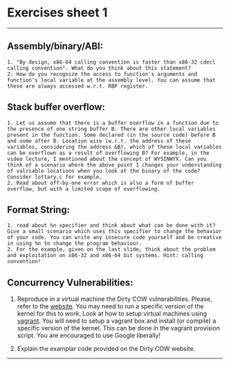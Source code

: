 # Exercises sheet 1
---
## Assembly/binary/ABI:
	1. "By design, x86-64 calling convention is faster than x86-32 cdecl calling convention". What do you think about this statement?
	2. How do you recognize the access to function's arguments and function's local variable at the assembly level. You can assume that these are always accessed w.r.t. RBP register.  

## Stack buffer overflow:
	1. Let us assume that there is a buffer overflow in a function due to the presence of one string buffer B. There are other local variables present in the function. Some declared (in the source code) before B and some after B. Location wise (w.r.t. the address of these variables, considering the address &B), which of these local variables can be overflown as a result of overflowing B? For example, in the video lecture, I mentioned about the concept of WYSINWYX. Can you think of a scenario where the above point 1 changes your understanding of valriable locations when you look at the binary of the code? Consider lottary.c for example.
	2. Read about off-by-one error which is also a form of buffer overflow, but with a limited scope of overflowing.
## Format String:
	1. read about %n specifier and think about what can be done with it? Give a small scenario which uses this specifier to change the behavior of your code. You can write any insecure code yourself and be creative in using %n to change the program behaviour.
	2. For the example, given on the last slide, think about the problem and exploitation on x86-32 and x86-64 bit systems. Hint: calling convention!

## Concurrency Vulnerabilities:
1. Reproduce in a virtual machine the Dirty COW vulnerabilities.
Please, refer to the [website](https://dirtycow.ninja/).
You may need to run a specific version of the kernel for this to work.
Look at how to setup virtual machines using [vagrant](https://learn.hashicorp.com/collections/vagrant/getting-started).
You will need to setup a vagrant box and install (or compile) a specific version of the kernel.
This can be done in the vagrant provision script.
You are encouraged to use Google liberally!

2. Explain the examplar code provided on the Dirty COW website.

  ---
